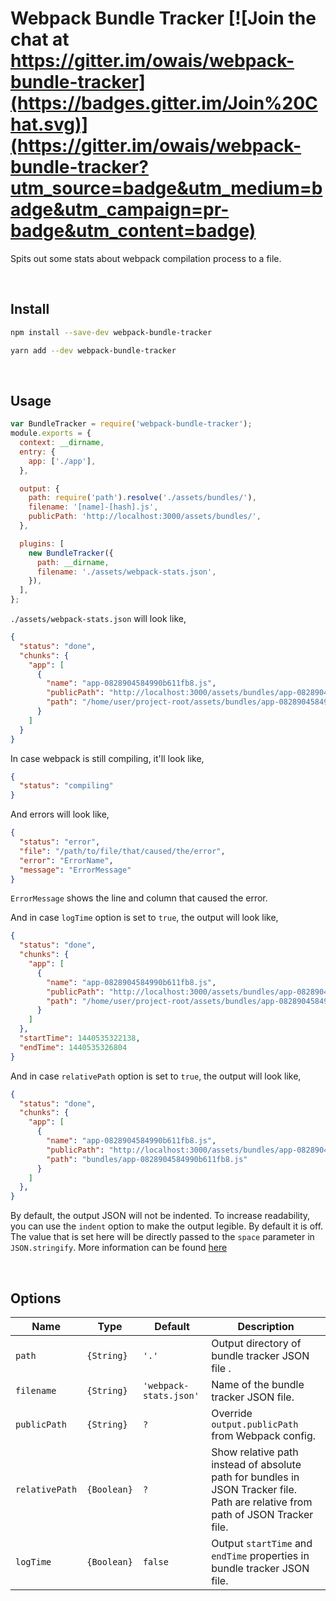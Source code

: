 # Webpack Bundle Tracker [![Join the chat at https://gitter.im/owais/webpack-bundle-tracker](https://badges.gitter.im/Join%20Chat.svg)](https://gitter.im/owais/webpack-bundle-tracker?utm_source=badge&utm_medium=badge&utm_campaign=pr-badge&utm_content=badge)

Spits out some stats about webpack compilation process to a file.

<br>

## Install

```bash
npm install --save-dev webpack-bundle-tracker
```

```bash
yarn add --dev webpack-bundle-tracker
```

<br>

## Usage

```javascript
var BundleTracker = require('webpack-bundle-tracker');
module.exports = {
  context: __dirname,
  entry: {
    app: ['./app'],
  },

  output: {
    path: require('path').resolve('./assets/bundles/'),
    filename: '[name]-[hash].js',
    publicPath: 'http://localhost:3000/assets/bundles/',
  },

  plugins: [
    new BundleTracker({
      path: __dirname,
      filename: './assets/webpack-stats.json',
    }),
  ],
};
```

`./assets/webpack-stats.json` will look like,

```json
{
  "status": "done",
  "chunks": {
    "app": [
      {
        "name": "app-0828904584990b611fb8.js",
        "publicPath": "http://localhost:3000/assets/bundles/app-0828904584990b611fb8.js",
        "path": "/home/user/project-root/assets/bundles/app-0828904584990b611fb8.js"
      }
    ]
  }
}
```

In case webpack is still compiling, it'll look like,

```json
{
  "status": "compiling"
}
```

And errors will look like,

```json
{
  "status": "error",
  "file": "/path/to/file/that/caused/the/error",
  "error": "ErrorName",
  "message": "ErrorMessage"
}
```

`ErrorMessage` shows the line and column that caused the error.

And in case `logTime` option is set to `true`, the output will look like,

```json
{
  "status": "done",
  "chunks": {
    "app": [
      {
        "name": "app-0828904584990b611fb8.js",
        "publicPath": "http://localhost:3000/assets/bundles/app-0828904584990b611fb8.js",
        "path": "/home/user/project-root/assets/bundles/app-0828904584990b611fb8.js"
      }
    ]
  },
  "startTime": 1440535322138,
  "endTime": 1440535326804
}
```

And in case `relativePath` option is set to `true`, the output will look like,

```json
{
  "status": "done",
  "chunks": {
    "app": [
      {
        "name": "app-0828904584990b611fb8.js",
        "publicPath": "http://localhost:3000/assets/bundles/app-0828904584990b611fb8.js",
        "path": "bundles/app-0828904584990b611fb8.js"
      }
    ]
  },
}
```

By default, the output JSON will not be indented. To increase readability, you can use the `indent`
option to make the output legible. By default it is off. The value that is set here will be directly
passed to the `space` parameter in `JSON.stringify`. More information can be found [here](https://developer.mozilla.org/en-US/docs/Web/JavaScript/Reference/Global_Objects/JSON/stringify)

<br>

## Options

| Name           | Type        | Default                | Description                                                                                                                   |
| -------------- | ----------- | ---------------------- | ----------------------------------------------------------------------------------------------------------------------------- |
| `path`         | `{String}`  | `'.'`                  | Output directory of bundle tracker JSON file .                                                                                |
| `filename`     | `{String}`  | `'webpack-stats.json'` | Name of the bundle tracker JSON file.                                                                                         |
| `publicPath`   | `{String}`  | `?`                    | Override `output.publicPath` from Webpack config.                                                                             |
| `relativePath` | `{Boolean}` | `?`                    | Show relative path instead of absolute path for bundles in JSON Tracker file. Path are relative from path of JSON Tracker file. |
| `logTime`      | `{Boolean}` | `false`                | Output `startTime` and `endTime` properties in bundle tracker JSON file.                                                      |
